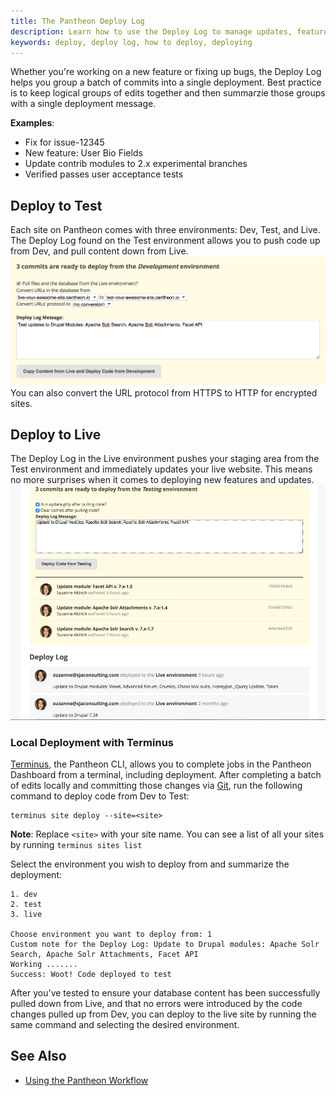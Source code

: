 ```yaml
---
title: The Pantheon Deploy Log
description: Learn how to use the Deploy Log to manage updates, feature releases and more.
keywords: deploy, deploy log, how to deploy, deploying
---
```

Whether you're working on a new feature or fixing up bugs, the Deploy Log helps you group a batch of commits into a single deployment. Best practice is to keep logical groups of edits together and then summarzie those groups with a single deployment message.

**Examples**:

- Fix for issue-12345
- New feature: User Bio Fields
- Update contrib modules to 2.x experimental branches
- Verified passes user acceptance tests  

## Deploy to Test
Each site on Pantheon comes with three environments: Dev, Test, and Live. The Deploy Log found on the Test environment allows you to push code up from Dev, and pull content down from Live.
![Deploy Log Test Environment](/source/docs/assets/images/deploy-log-test-env.png)
You can also convert the URL protocol from HTTPS to HTTP for encrypted sites.

## Deploy to Live
The Deploy Log in the Live environment pushes your staging area from the Test environment and immediately updates your live website. This means no more surprises when it comes to deploying new features and updates.
![Deploy Log Live Environment](/source/docs/assets/images/deploy-log-live-env.png)

### Local Deployment with Terminus
[Terminus](https://github.com/pantheon-systems/cli), the Pantheon CLI, allows you to complete jobs in the Pantheon Dashboard from a terminal, including deployment. After completing a batch of edits locally and committing those changes via [Git](/docs/articles/local/starting-with-git), run the following command to deploy code from Dev to Test:
```
terminus site deploy --site=<site>
```
<div class="alert alert-info" role="alert">
<strong>Note</strong>: Replace <code>&lt;site&gt;</code> with your site name. You can see a list of all your sites by running <code>terminus sites list</code></div>

Select the environment you wish to deploy from and summarize the deployment:
```
1. dev
2. test
3. live

Choose environment you want to deploy from: 1
Custom note for the Deploy Log: Update to Drupal modules: Apache Solr Search, Apache Solr Attachments, Facet API
Working .......
Success: Woot! Code deployed to test
```
After you've tested to ensure your database content has been successfully pulled down from Live, and that no errors were introduced by the code changes pulled up from Dev, you can deploy to the live site by running the same command and selecting the desired environment.

## See Also
- [Using the Pantheon Workflow](/docs/articles/sites/code/using-the-pantheon-workflow)
